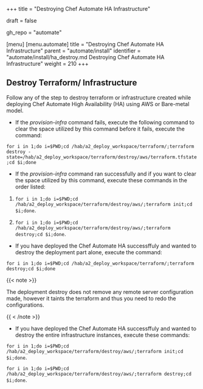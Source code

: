 +++
title = "Destroying Chef Automate HA Infrastructure"

draft = false

gh_repo = "automate"

[menu]
  [menu.automate]
    title = "Destroying Chef Automate HA Infrastructure"
    parent = "automate/install"
    identifier = "automate/install/ha_destroy.md Destroying Chef Automate HA Infrastructure"
    weight = 210
+++

## Destroy Terraform/ Infrastructure

Follow any of the step to destroy terraform or infrastructure created while deploying Chef Automate High Availability (HA) using AWS or Bare-metal model.

- If the *provision-infra* command fails, execute the following command to clear the space utilized by this command before it fails, execute the command:

`for i in 1;do i=$PWD;cd /hab/a2_deploy_workspace/terraform/;terraform destroy -state=/hab/a2_deploy_workspace/terraform/destroy/aws/terraform.tfstate;cd $i;done`

- If the *provision-infra* command ran successfully and if you want to clear the space utilized by this command, execute these commands in the order listed:

1. `for i in 1;do i=$PWD;cd /hab/a2_deploy_workspace/terraform/destroy/aws/;terraform init;cd $i;done`.

1. `for i in 1;do i=$PWD;cd /hab/a2_deploy_workspace/terraform/destroy/aws/;terraform destroy;cd $i;done`.

- If you have deployed the Chef Automate HA successffuly and wanted to destroy the deployment part alone, execute the command:

`for i in 1;do i=$PWD;cd /hab/a2_deploy_workspace/terraform/;terraform destroy;cd $i;done`

{{< note >}}
 
 The deployment destroy does not remove any remote server configuration made, however it taints the terraform and thus you need to redo the configurations.

 {{ < /note >}}

- If you have deployed the Chef Automate HA successffuly and wanted to destroy the entire infrastructure instances, execute these commands:

`for i in 1;do i=$PWD;cd /hab/a2_deploy_workspace/terraform/destroy/aws/;terraform init;cd $i;done`.

`for i in 1;do i=$PWD;cd /hab/a2_deploy_workspace/terraform/destroy/aws/;terraform destroy;cd $i;done`.
